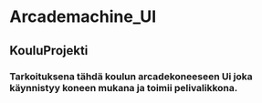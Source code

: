 # Arcademachine_UI

## KouluProjekti


### Tarkoituksena tähdä koulun arcadekoneeseen Ui joka käynnistyy koneen mukana ja toimii pelivalikkona.
